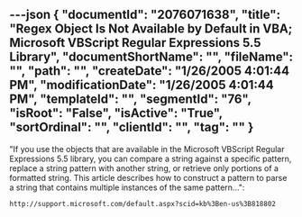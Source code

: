 ---json
{
  "documentId": "2076071638",
  "title": "Regex Object Is Not Available by Default in VBA; Microsoft VBScript Regular Expressions 5.5 Library",
  "documentShortName": "",
  "fileName": "",
  "path": "",
  "createDate": "1/26/2005 4:01:44 PM",
  "modificationDate": "1/26/2005 4:01:44 PM",
  "templateId": "",
  "segmentId": "76",
  "isRoot": "False",
  "isActive": "True",
  "sortOrdinal": "",
  "clientId": "",
  "tag": ""
}
---

&quot;If you use the objects that are available in the Microsoft VBScript Regular Expressions 5.5 library, you can compare a string against a specific pattern, replace a string pattern with another string, or retrieve only portions of a formatted string. This article describes how to construct a pattern to parse a string that contains multiple instances of the same pattern...&quot;:

    http://support.microsoft.com/default.aspx?scid=kb%3Ben-us%3B818802
